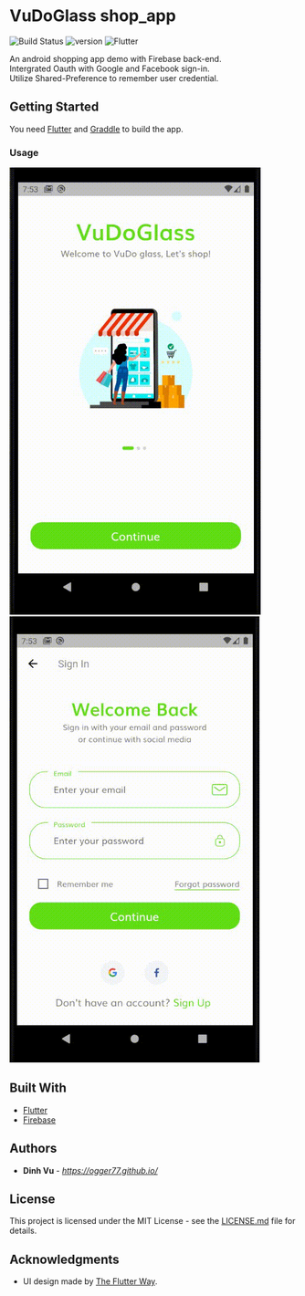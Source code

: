 # VuDoGlass shop_app

![Build Status](https://img.shields.io/badge/test-pass-brightgreen)
![version](https://img.shields.io/badge/version-1.5.0-blue?style=flat-square)
![Flutter](https://img.shields.io/badge/Flutter-2.0-blue)

An android shopping app demo with Firebase back-end.  
Intergrated Oauth with Google and Facebook sign-in.  
Utilize Shared-Preference to remember user credential.  

## Getting Started

You need [Flutter](https://flutter.dev/) and [Graddle](https://gradle.org/) to build the app.

### Usage

![](image12.gif)
![](image11.gif)

## Built With

- [Flutter](https://img.shields.io/badge/Flutter-2.0-blue)
- [Firebase](https://firebase.google.com/)

## Authors

- **Dinh Vu** - *https://ogger77.github.io/*

## License

This project is licensed under the MIT License - see the [LICENSE.md](LICENSE.md) file for details.

## Acknowledgments

- UI design made by [The Flutter Way](https://www.youtube.com/channel/UCJm7i4g4z7ZGcJA_HKHLCVw).
